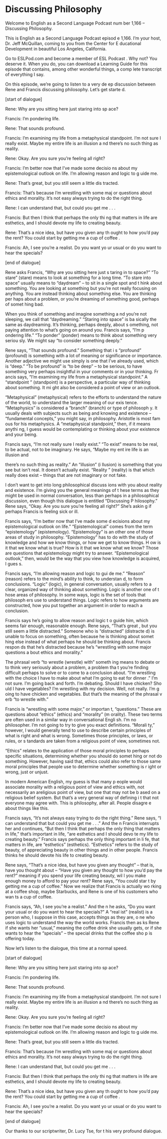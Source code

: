 # Discussing Philosophy

Welcome to English as a Second Language Podcast num ber 1,166 – Discussing Philosophy.

This is English as a Second Language Podcast episod e 1,166. I’m your host, Dr. Jeff McQuillan, coming to you from the Center for E ducational Development in beautiful Los Angeles, California.

Go to ESLPod.com and become a member of ESL Podcast . Why not? You deserve it. When you do, you can download a Learning Guide for this episode that contains, among other wonderful things, a comp lete transcript of everything I say.

On this episode, we’re going to listen to a very de ep discussion between Rene and Francis discussing philosophy. Let’s get starte d.

[start of dialogue]

Rene: Why are you sitting here just staring into sp ace?

Francis: I’m pondering life.

Rene: That sounds profound.

Francis: I’m examining my life from a metaphysical standpoint. I’m not sure I really exist. Maybe my entire life is an illusion a nd there’s no such thing as reality.

Rene: Okay. Are you sure you’re feeling all right?

Francis: I’m better now that I’ve made some decisio ns about my epistemological outlook on life. I’m allowing reason and logic to g uide me.

Rene: That’s great, but you still seem a little dis tracted.

Francis: That’s because I’m wrestling with some maj or questions about ethics and morality. It’s not easy always trying to do the  right thing.

Rene: I can understand that, but could you get me .  . .

Francis: But then I think that perhaps the only thi ng that matters in life are esthetics, and I should devote my life to creating beauty.

 Rene: That’s a nice idea, but have you given any th ought to how you’d pay the rent? You could start by getting me a cup of coffee .

Francis: Ah, I see you’re a realist. Do you want yo ur usual or do you want to hear the specials?

[end of dialogue]

Rene asks Francis, “Why are you sitting here just s taring in to space?” “To stare” (stare) means to look at something for a long time.  “To stare into space” usually means to “daydream” – to sit in a single spot and t hink about something. You are looking at something but you’re not really focusing  on anything. You are instead thinking about something else. You are thinking per haps about a problem, or you’re dreaming of something good, perhaps of somet hing bad.

When you think of something and imagine something a nd you’re not sleeping, we call that “daydreaming.” “Staring into space” is ba sically the same as daydreaming. It’s thinking, perhaps deeply, about s omething, not paying attention to what’s going on around you. Francis says, “I’m p ondering life.” “To ponder” (ponder) means to think about something very seriou sly. We might say “to consider something deeply.”

Rene says, “That sounds profound.” Something that i s “profound” (profound) is something with a lot of meaning or significance or importance. Another adjective we might use simply is one that I’ve already used, which is “deep.” “To be profound” is “to be deep” – to be serious, to have something very perhaps insightful in your comments or in your thinking. Fr ancis says, “I’m examining my life from a metaphysical standpoint.” A “standpoint ” (standpoint) is a perspective, a particular way of thinking about something. It mi ght also be considered a point of view or an outlook.

“Metaphysical” (metaphysical) refers to the efforts  to understand the nature of the world, to understand the larger meaning of our exis tence. “Metaphysics” is considered a “branch” (branch) or type of philosoph y. It usually deals with subjects such as being and knowing and existence – “fundamental concepts,” you might say, in philosophy. Aristotle is most fam ous for his metaphysics. A “metaphysical standpoint,” then, if it means anythi ng, I guess would be contemplating or thinking about your existence and your being.

Francis says, “I’m not really sure I really exist.”  “To exist” means to be real, to be actual, not to be imaginary. He says, “Maybe my ent ire life is an illusion and

there’s no such thing as reality.” An “illusion” (i llusion) is something that you see but isn’t real. It doesn’t actually exist. “Reality ” (reality) is that which really does exist – things that are not imaginary or not fake.

I don’t want to get into long philosophical discuss ions with you about reality and existence. I’m giving you the general meanings of t hese terms as they might be used in normal conversation, less than perhaps in a  philosophical discussion, even though this dialogue is entitled “Discussing P hilosophy.” Rene says, “Okay. Are you sure you’re feeling all right?” She’s askin g if perhaps Francis is feeling sick or ill.

Francis says, “I’m better now that I’ve made some d ecisions about my epistemological outlook on life.” “Epistemological”  comes from the term “epistemology” (epistemology). “Epistemology” is an other one of those areas of study in philosophy. “Epistemology” has to do with the study of knowledge and how we know things, or how we get to know things. H ow is it that we know what is true? How is it that we know what we know? Those  are questions that epistemology might try to answer. “Epistemological outlook,” then, would be the way that you view how knowledge is acquired, I gues s.

Francis says, “I’m allowing reason and logic to gui de me.” “Reason” (reason) refers to the mind’s ability to think, to understan d, to form conclusions. “Logic” (logic), in general conversation, usually refers to  a clear, organized way of thinking about something. Logic is another one of t hose areas of philosophy. In some ways, logic is the set of tools that philosoph ers use to understand things. Logic refers to how arguments are constructed, how you put together an argument in order to reach a conclusion.

Francis says he’s going to allow reason and logic t o guide him, which seems fair enough, reasonable enough. Rene says, “That’s great , but you still seem a little distracted.” Someone who is “distracted” (distracte d) is unable to focus on something, often because he is thinking about somet hing else instead of what perhaps he should be thinking about. Francis respon ds that he’s distracted because he’s “wrestling with some major questions a bout ethics and morality.”

The phrasal verb “to wrestle (wrestle) with” someth ing means to debate or to think very seriously about a problem, a problem tha t you’re finding difficult perhaps to solve or to come to a conclusion about. “I’m wrestling with the choice I have to make about what I’m going to eat for dinner .” I’m not sure. I’m going back and forth. I’m debating. Should I have chicken? Sho uld I have vegetables? I’m wrestling with my decision. Well, not really. I’m g oing to have chicken and vegetables. But that’s the meaning of the phrasal v erb “to wrestle with.”

 Francis is “wrestling with some major,” or importan t, “questions.” These are questions about “ethics” (ethics) and “morality” (m orality). These two terms are often used in a similar way in conversational Engli sh. I’m no philosopher. I’m not going to try to give you exact definitions. “Morali ty,” however, I would generally tend to use to describe certain principles of what is right and what is wrong. Sometimes those principles, or laws, or rules, or s tandards are taken from a religious point of view, sometimes not.

“Ethics” relates to the application of those moral principles to perhaps specific situations, determining whether you should do somet hing or not do something. However, having said that, ethics could also refer to those same moral principles that people use to determine whether something is r ight or wrong, just or unjust.

In modern American English, my guess is that many p eople would associate morality with a religious point of view and ethics with, not necessarily an areligious point of view, but one that may not be b ased on a religious belief system. But that’s a very general way of defining i t that not everyone may agree with. This is philosophy, after all. People disagre e about things like this.

Francis says, “It’s not always easy trying to do the right thing.” Rene says, “I can understand that but could you get me . . .” And the n Francis interrupts her and continues, “But then I think that perhaps the only thing that matters in life,” that’s important in life, “are esthetics and I should devo te my life to creating beauty.” Francis says perhaps the only thing important in li fe, that matters in life, are “esthetics” (esthetics). “Esthetics” refers to the study of beauty, of appreciating beauty in other things and in other people. Francis  thinks he should devote his life to creating beauty.

Rene says, “That’s a nice idea, but have you given any thought” – that is, have you thought about – “Have you given any thought to how you’d pay the rent?” meaning if you spend your life creating beauty, wil l you make enough money to afford to pay your rent? Rene says, “You could star t by getting me a cup of coffee.” Now we realize that Francis is actually wo rking at a coffee shop, maybe Starbucks, and Rene is one of his customers who wan ts a cup of coffee.

Francis says, “Ah, I see you’re a realist.” And the n he asks, “Do you want your usual or do you want to hear the specials?” A “real ist” (realist) is a person who, I suppose in this case, accepts things as they are, o ne who uses logic to understand the way the world works. Francis then as ks Rene if she wants her “usual,” meaning the coffee drink she usually gets,  or if she wants to hear the “specials” – the special drinks that the coffee sho p is offering today.

 Now let’s listen to the dialogue, this time at a normal speed.

[start of dialogue]

Rene: Why are you sitting here just staring into sp ace?

Francis: I’m pondering life.

Rene: That sounds profound.

Francis: I’m examining my life from a metaphysical standpoint. I’m not sure I really exist. Maybe my entire life is an illusion a nd there’s no such thing as reality.

Rene: Okay. Are you sure you’re feeling all right?

Francis: I’m better now that I’ve made some decisio ns about my epistemological outlook on life. I’m allowing reason and logic to g uide me.

Rene: That’s great, but you still seem a little dis tracted.

Francis: That’s because I’m wrestling with some maj or questions about ethics and morality. It’s not easy always trying to do the  right thing.

Rene: I can understand that, but could you get me .  . .

Francis: But then I think that perhaps the only thi ng that matters in life are esthetics, and I should devote my life to creating beauty.

Rene: That’s a nice idea, but have you given any th ought to how you’d pay the rent? You could start by getting me a cup of coffee .

Francis: Ah, I see you’re a realist. Do you want yo ur usual or do you want to hear the specials?

[end of dialogue]

Our thanks to our scriptwriter, Dr. Lucy Tse, for t his very profound dialogue.



